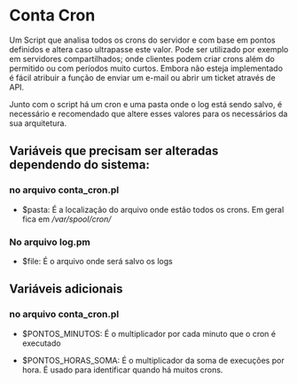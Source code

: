 # Conta Cron

Um Script que analisa todos os crons do servidor e com base em pontos definidos e altera caso ultrapasse este valor.
Pode ser utilizado por exemplo em servidores compartilhados; onde clientes podem criar crons além do permitido ou com períodos muito curtos. 
Embora não esteja implementado é fácil atribuir a função de enviar um e-mail ou abrir um ticket através de API.

Junto com o script há um cron e uma pasta onde o log está sendo salvo, é necessário e recomendado que altere esses valores para os necessários da sua arquitetura.

## Variáveis que precisam ser alteradas dependendo do sistema:
### no arquivo conta_cron.pl
 - $pasta: É a localização do arquivo onde estão todos os crons. Em geral fica em */var/spool/cron/*
### No arquivo log.pm
 - $file: É o arquivo onde será salvo os logs

## Variáveis adicionais
### no arquivo conta_cron.pl
 - $PONTOS_MINUTOS: É o multiplicador por cada minuto que o cron é executado

 - $PONTOS_HORAS_SOMA: É o multiplicador da soma de execuções por hora. É usado para identificar quando há muitos crons.


